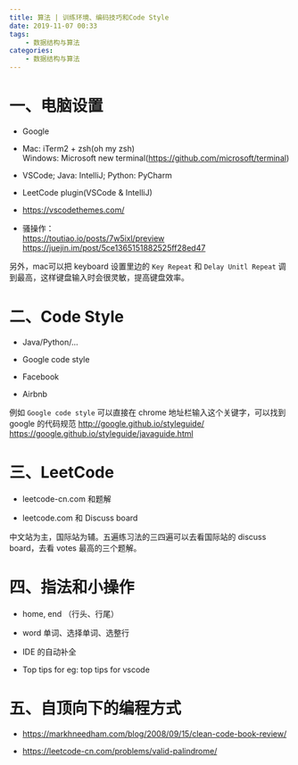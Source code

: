 ```yaml
---
title: 算法 | 训练环境、编码技巧和Code Style
date: 2019-11-07 00:33
tags:
    - 数据结构与算法
categories:
    - 数据结构与算法
---
```

<!--more-->

# 一、电脑设置

* Google 

* Mac: iTerm2 + zsh(oh my zsh)  
Windows: Microsoft new terminal(https://github.com/microsoft/terminal)

* VSCode; Java: IntelliJ; Python: PyCharm

* LeetCode plugin(VSCode & IntelliJ)

* https://vscodethemes.com/

* 骚操作：  
https://toutiao.io/posts/7w5ixl/preview  
https://juejin.im/post/5ce1365151882525ff28ed47

另外，mac可以把 keyboard 设置里边的 `Key Repeat` 和 `Delay Unitl Repeat` 调到最高，这样键盘输入时会很灵敏，提高键盘效率。

# 二、Code Style

* Java/Python/...

* Google code style

* Facebook

* Airbnb

例如 `Google code style` 可以直接在 chrome 地址栏输入这个关键字，可以找到 google 的代码规范
http://google.github.io/styleguide/
https://google.github.io/styleguide/javaguide.html

# 三、LeetCode

* leetcode-cn.com 和题解

* leetcode.com 和 Discuss board

中文站为主，国际站为辅。五遍练习法的三四遍可以去看国际站的 discuss board，去看 votes 最高的三个题解。

# 四、指法和小操作

* home, end （行头、行尾）

* word 单词、选择单词、选整行

* IDE 的自动补全

* Top tips for <IDE-name> eg: top tips for vscode 

# 五、自顶向下的编程方式

* https://markhneedham.com/blog/2008/09/15/clean-code-book-review/

* https://leetcode-cn.com/problems/valid-palindrome/